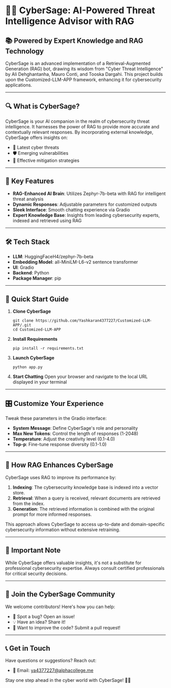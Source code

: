 # 🕵️‍♂️ CyberSage: AI-Powered Threat Intelligence Advisor with RAG

## 📚 Powered by Expert Knowledge and RAG Technology
CyberSage is an advanced implementation of a Retrieval-Augmented Generation (RAG) bot, drawing its wisdom from "Cyber Threat Intelligence" by Ali Dehghantanha, Mauro Conti, and Tooska Dargahi. This project builds upon the Customized-LLM-APP framework, enhancing it for cybersecurity applications.

---

## 🔍 What is CyberSage?

CyberSage is your AI companion in the realm of cybersecurity threat intelligence. It harnesses the power of RAG to provide more accurate and contextually relevant responses. By incorporating external knowledge, CyberSage offers insights on:

- 🦠 Latest cyber threats
- 🛡️ Emerging vulnerabilities
- 🔧 Effective mitigation strategies

---

## 🚀 Key Features

- **RAG-Enhanced AI Brain**: Utilizes Zephyr-7b-beta with RAG for intelligent threat analysis
- **Dynamic Responses**: Adjustable parameters for customized outputs
- **Sleek Interface**: Smooth chatting experience via Gradio
- **Expert Knowledge Base**: Insights from leading cybersecurity experts, indexed and retrieved using RAG

---

## 🛠️ Tech Stack

- **LLM**: HuggingFaceH4/zephyr-7b-beta
- **Embedding Model**: all-MiniLM-L6-v2 sentence transformer
- **UI**: Gradio
- **Backend**: Python
- **Package Manager**: pip

---

## 🏁 Quick Start Guide

1. **Clone CyberSage**
   ```
   git clone https://github.com/Yashkaran4377227/Customized-LLM-APP/.git
   cd Customized-LLM-APP
   ```

2. **Install Requirements**
   ```
   pip install -r requirements.txt
   ```

3. **Launch CyberSage**
   ```
   python app.py
   ```

4. **Start Chatting**
   Open your browser and navigate to the local URL displayed in your terminal

---

## 🎛️ Customize Your Experience

Tweak these parameters in the Gradio interface:

- **System Message**: Define CyberSage's role and personality
- **Max New Tokens**: Control the length of responses (1-2048)
- **Temperature**: Adjust the creativity level (0.1-4.0)
- **Top-p**: Fine-tune response diversity (0.1-1.0)

---

## 🧠 How RAG Enhances CyberSage

CyberSage uses RAG to improve its performance by:

1. **Indexing**: The cybersecurity knowledge base is indexed into a vector store.
2. **Retrieval**: When a query is received, relevant documents are retrieved from the index.
3. **Generation**: The retrieved information is combined with the original prompt for more informed responses.

This approach allows CyberSage to access up-to-date and domain-specific cybersecurity information without extensive retraining.

---

## 🚨 Important Note

While CyberSage offers valuable insights, it's not a substitute for professional cybersecurity expertise. Always consult certified professionals for critical security decisions.

---

## 🤝 Join the CyberSage Community

We welcome contributors! Here's how you can help:

- 🐛 Spot a bug? Open an issue!
- 💡 Have an idea? Share it!
- 🔧 Want to improve the code? Submit a pull request!
---

## 📞 Get in Touch

Have questions or suggestions? Reach out:
- 📧 Email: ya4377227@alphacollege.me

Stay one step ahead in the cyber world with CyberSage! 🔐🤖
